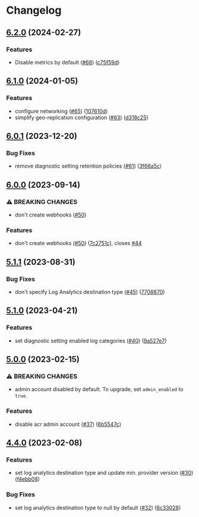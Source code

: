# Changelog

## [6.2.0](https://github.com/equinor/terraform-azurerm-acr/compare/v6.1.0...v6.2.0) (2024-02-27)


### Features

* Disable metrics by default ([#68](https://github.com/equinor/terraform-azurerm-acr/issues/68)) ([c75f59d](https://github.com/equinor/terraform-azurerm-acr/commit/c75f59ddadaf287774dfe4af7f4329a0e0248807))

## [6.1.0](https://github.com/equinor/terraform-azurerm-acr/compare/v6.0.1...v6.1.0) (2024-01-05)


### Features

* configure networking ([#65](https://github.com/equinor/terraform-azurerm-acr/issues/65)) ([107610d](https://github.com/equinor/terraform-azurerm-acr/commit/107610d4b962e80c4edfcf487c12ee5fbd271f8a))
* simplify geo-replication configuration ([#63](https://github.com/equinor/terraform-azurerm-acr/issues/63)) ([d318c25](https://github.com/equinor/terraform-azurerm-acr/commit/d318c25c3e23ad1bdc63573c6333533ea67e1df0))

## [6.0.1](https://github.com/equinor/terraform-azurerm-acr/compare/v6.0.0...v6.0.1) (2023-12-20)


### Bug Fixes

* remove diagnostic setting retention policies ([#61](https://github.com/equinor/terraform-azurerm-acr/issues/61)) ([3f66a5c](https://github.com/equinor/terraform-azurerm-acr/commit/3f66a5c3485faab1630eac36ef1131ce395221b0))

## [6.0.0](https://github.com/equinor/terraform-azurerm-acr/compare/v5.1.1...v6.0.0) (2023-09-14)


### ⚠ BREAKING CHANGES

* don't create webhooks ([#50](https://github.com/equinor/terraform-azurerm-acr/issues/50))

### Features

* don't create webhooks ([#50](https://github.com/equinor/terraform-azurerm-acr/issues/50)) ([7c2751c](https://github.com/equinor/terraform-azurerm-acr/commit/7c2751c2b836da2025a7f657357b95210e4987c4)), closes [#44](https://github.com/equinor/terraform-azurerm-acr/issues/44)

## [5.1.1](https://github.com/equinor/terraform-azurerm-acr/compare/v5.1.0...v5.1.1) (2023-08-31)


### Bug Fixes

* don't specify Log Analytics destination type ([#45](https://github.com/equinor/terraform-azurerm-acr/issues/45)) ([7708870](https://github.com/equinor/terraform-azurerm-acr/commit/770887088faf56165f0d19c18f1fbe377efee36c))

## [5.1.0](https://github.com/equinor/terraform-azurerm-acr/compare/v5.0.0...v5.1.0) (2023-04-21)


### Features

* set diagnostic setting enabled log categories ([#40](https://github.com/equinor/terraform-azurerm-acr/issues/40)) ([9a527e7](https://github.com/equinor/terraform-azurerm-acr/commit/9a527e78e94fead31dae2e372ac96f74a3d1558a))

## [5.0.0](https://github.com/equinor/terraform-azurerm-acr/compare/v4.4.0...v5.0.0) (2023-02-15)


### ⚠ BREAKING CHANGES

* admin account disabled by default. To upgrade, set `admin_enabled` to `true`.

### Features

* disable acr admin account ([#37](https://github.com/equinor/terraform-azurerm-acr/issues/37)) ([6b5547c](https://github.com/equinor/terraform-azurerm-acr/commit/6b5547c7f76fc406da37f43ecabc9fca9122fe74))

## [4.4.0](https://github.com/equinor/terraform-azurerm-acr/compare/v4.3.0...v4.4.0) (2023-02-08)


### Features

* set log analytics destination type and update min. provider version ([#30](https://github.com/equinor/terraform-azurerm-acr/issues/30)) ([f4ebb08](https://github.com/equinor/terraform-azurerm-acr/commit/f4ebb08b2b34a68f4f3709e694a1c2aff72e63ed))


### Bug Fixes

* set log analytics destination type to null by default ([#32](https://github.com/equinor/terraform-azurerm-acr/issues/32)) ([6c33028](https://github.com/equinor/terraform-azurerm-acr/commit/6c3302882f1e8822476e2b78a867f0642804f732))
